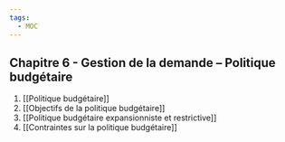 ```yaml
---
tags:
  - MOC
---
```

## Chapitre 6 - Gestion de la demande – Politique budgétaire
1. [[Politique budgétaire]]
2. [[Objectifs de la politique budgétaire]]
3. [[Politique budgétaire expansionniste et restrictive]]
4. [[Contraintes sur la politique budgétaire]]